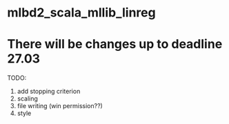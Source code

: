 # mlbd2_scala_mllib_linreg

# There will be changes up to deadline 27.03

TODO:
1. add stopping criterion
2. scaling
3. file writing (win permission??)
4. style
